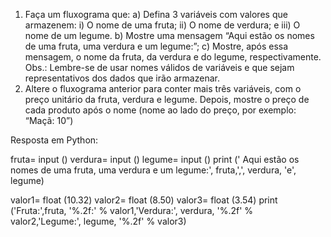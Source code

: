 1) Faça um fluxograma que:
a) Defina 3 variáveis com valores que armazenem:
i) O nome de uma fruta;
ii) O nome de verdura; e
iii) O nome de um legume.
b) Mostre uma mensagem “Aqui estão os nomes de uma fruta, uma verdura e um legume:”;
c) Mostre, após essa mensagem, o nome da fruta, da verdura e do legume, respectivamente.
Obs.: Lembre-se de usar nomes válidos de variáveis e que sejam representativos dos dados que irão
armazenar.
2) Altere o fluxograma anterior para conter mais três variáveis, com o preço unitário da fruta,
verdura e legume. Depois, mostre o preço de cada produto após o nome (nome ao lado do
preço, por exemplo: “Maçã: 10”)


Resposta em Python:

fruta= input ()
verdura= input ()
legume= input ()
print (' Aqui estão os nomes de uma fruta, uma verdura e um legume:', fruta,',', verdura, 'e', legume)

valor1= float  (10.32)
valor2= float  (8.50)
valor3= float  (3.54)
print ('Fruta:',fruta, '%.2f:' % valor1,'Verdura:', verdura, '%.2f' % valor2,'Legume:', legume, '%.2f' % valor3)
